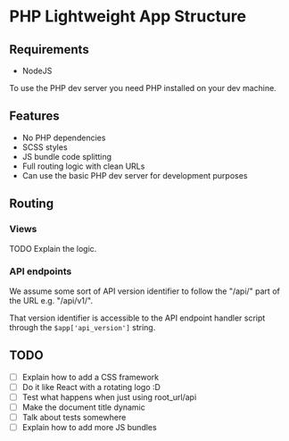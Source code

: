 # PHP Lightweight App Structure

## Requirements
* NodeJS

To use the PHP dev server you need PHP installed on your dev machine.

## Features
* No PHP dependencies
* SCSS styles
* JS bundle code splitting
* Full routing logic with clean URLs
* Can use the basic PHP dev server for development purposes

## Routing

### Views
TODO Explain the logic.

### API endpoints
We assume some sort of API version identifier to follow the "/api/" part of the URL e.g. "/api/v1/".

That version identifier is accessible to the API endpoint handler script through the `$app['api_version']` string.

## TODO
- [ ] Explain how to add a CSS framework
- [ ] Do it like React with a rotating logo :D
- [ ] Test what happens when just using root_url/api
- [ ] Make the document title dynamic
- [ ] Talk about tests somewhere
- [ ] Explain how to add more JS bundles